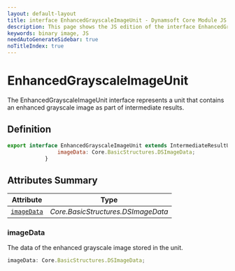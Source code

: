```yaml
---
layout: default-layout
title: interface EnhancedGrayscaleImageUnit - Dynamsoft Core Module JS Edition API Reference
description: This page shows the JS edition of the interface EnhancedGrayscaleImageUnit in Dynamsoft Core Module.
keywords: binary image, JS
needAutoGenerateSidebar: true
noTitleIndex: true
---
```


# EnhancedGrayscaleImageUnit

The EnhancedGrayscaleImageUnit interface represents a unit that contains an enhanced grayscale image as part of intermediate results.

## Definition

```js
export interface EnhancedGrayscaleImageUnit extends IntermediateResultUnit {
                imageData: Core.BasicStructures.DSImageData;
            }
```

## Attributes Summary

| Attribute               | Type |
|----------------------|-------------|
| [`imageData`](#imageData) | *Core.BasicStructures.DSImageData* |

### imageData

The data of the enhanced grayscale image stored in the unit.

```js
imageData: Core.BasicStructures.DSImageData;
```